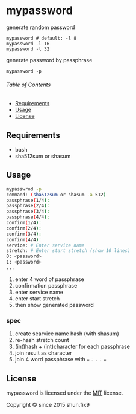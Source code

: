 # mypassword

generate random password

```
mypassword # default: -l 8
mypassword -l 16
mypassword -l 32
```

generate password by passphrase

```
mypassword -p
```


###### Table of Contents

- [Requirements](#Requirements)
- [Usage](#Usage)
- [License](#License)

<a id="Requirements"></a>
## Requirements

- bash
- sha512sum or shasum


<a id="Usage"></a>
## Usage

```bash
mypasswrod -p
command: (sha512sum or shasum -a 512)
passphrase(1/4):
passphrase(2/4):
passphrase(3/4):
passphrase(4/4):
confirm(1/4):
confirm(2/4):
confirm(3/4):
confirm(4/4):
service: # Enter service name
stretch: # Enter start stretch (show 10 lines)
0: <password>
1: <password>
...
```

1. enter 4 word of passphrase
1. confirmation passphrase
1. enter service name
1. enter start stretch
1. then show generated password

### spec

1. create searvice name hash (with shasum)
1. re-hash stretch count
1. (int)hash + (int)character for each passphrase
1. join result as character
1. join 4 word passphrase with `=` `-` `.` `-` `=`


<a id="License"></a>
## License

mypassword is licensed under the [MIT](LICENSE) license.

Copyright &copy; since 2015 shun.fix9
